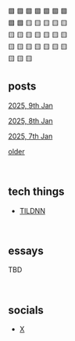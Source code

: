 🟩 🟩 🟩 🟩 🟩 🟩 🟩   <br>
🟩 🟩 🟨 🟨 🟨 🟨 🟨  <br>
🟨 🟨 🟨 🟨 🟨 🟨 🟨  <br>
🟨 🟨 🟨 🟨 🟨 🟨 🟨  <br>
🟨 🟨 🟨  <br>


## posts

[2025, 9th Jan](2025/0109.md)

[2025, 8th Jan](2025/0108.md)

[2025, 7th Jan](2025/0107.md)

[older](https://github.com/attentionmech/ammusings/tree/main/2025)

<br>

## tech things

- [TILDNN](https://attentionmech.github.io/TILDNN)

<br>

## essays

TBD

<br>

## socials

- [X](https://x.com/attentionmech)


